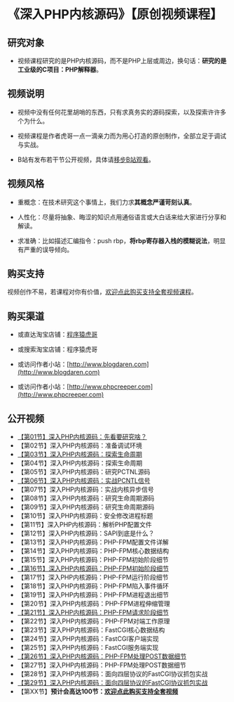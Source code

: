 # 《深入PHP内核源码》【原创视频课程】

## 研究对象
* 视频课程研究的是PHP内核源码，而不是PHP上层或周边，换句话：**研究的是工业级的C项目：PHP解释器**。

## 视频说明

* 视频中没有任何花里胡哨的东西，只有求真务实的源码探索，以及探索许许多个为什么。

* 视频课程是作者虎哥一点一滴亲力而为用心打造的原创制作，全部立足于调试与实战。

* B站有发布若干节公开视频，具体请[移步B站观看](https://www.bilibili.com/video/BV1pP4y1G7ae/)。

## 视频风格

* 重概念：在技术研究这个事情上，我们力求**其概念严谨苛刻认真**。

* 人性化：尽量将抽象、晦涩的知识点用通俗语言或大白话来给大家进行分享和解读。

* 求准确：比如描述汇编指令：push rbp，**将rbp寄存器入栈的模糊说法**，明显有严重的误导倾向。

## 购买支持

视频创作不易，若课程对你有价值，[欢迎点此购买支持全套视频课程](https://m.tb.cn/h.UwjzCTN)。

## 购买渠道

* 或直达淘宝店铺：[程序猿虎哥](https://m.tb.cn/h.UwjzCTN)

* 或搜索淘宝店铺：程序猿虎哥

* 或访问作者小站：[http://www.blogdaren.com](http://www.blogdaren.com)

* 或访问作者小站：[http://www.phpcreeper.com](http://www.phpcreeper.com)

## 公开视频

* [【第01节】深入PHP内核源码：先看要研究啥？](https://www.bilibili.com/video/BV1pP4y1G7ae/)   
* 【第02节】深入PHP内核源码：准备调试环境   
* [【第03节】深入PHP内核源码：探索生命周期](https://www.bilibili.com/video/BV1XS4y1376q/)   
* 【第04节】深入PHP内核源码：探索生命周期   
* 【第05节】深入PHP内核源码：研究PCTNL源码   
* [【第06节】深入PHP内核源码：实战PCNTL信号](https://www.bilibili.com/video/BV1NZ4y1t728/)   
* 【第07节】深入PHP内核源码：实战内核异步信号   
* 【第08节】深入PHP内核源码：研究生命周期源码   
* 【第09节】深入PHP内核源码：研究生命周期源码   
* 【第10节】深入PHP内核源码：安全修改进程标题   
* 【第11节】深入PHP内核源码：解析PHP配置文件   
* 【第12节】深入PHP内核源码：SAPI到底是什么？   
* 【第13节】深入PHP内核源码：PHP-FPM配置文件详解   
* 【第14节】深入PHP内核源码：PHP-FPM核心数据结构   
* 【第15节】深入PHP内核源码：PHP-FPM初始阶段细节   
* [【第16节】深入PHP内核源码：PHP-FPM初始阶段细节](https://www.bilibili.com/video/BV1UX4y1U7Jx/)   
* 【第17节】深入PHP内核源码：PHP-FPM运行阶段细节   
* 【第18节】深入PHP内核源码：PHP-FPM陷入事件循环   
* 【第19节】深入PHP内核源码：PHP-FPM进程退出细节   
* 【第20节】深入PHP内核源码：PHP-FPM进程伸缩管理   
* [【第21节】深入PHP内核源码：PHP-FPM请求阶段细节](https://www.bilibili.com/video/BV1Bs4y1i7mA/)   
* 【第22节】深入PHP内核源码：PHP-FPM对端工作原理   
* 【第23节】深入PHP内核源码：FastCGI核心数据结构   
* 【第24节】深入PHP内核源码：FastCGI客户端实现  
* 【第25节】深入PHP内核源码：FastCGI服务端实现  
* [【第26节】深入PHP内核源码：PHP-FPM处理POST数据细节](https://www.bilibili.com/video/BV1Th4y157j5/)
* 【第27节】深入PHP内核源码：PHP-FPM处理POST数据细节
* 【第28节】深入PHP内核源码：面向四层协议的FastCGI协议抓包实战
* [【第29节】深入PHP内核源码：面向四层协议的FastCGI协议抓包实战](https://www.bilibili.com/video/BV1rh4y1U7eW/)
* 【第XX节】**预计会高达100节：[欢迎点此购买支持全套视频](https://m.tb.cn/h.UwjzCTN)**

